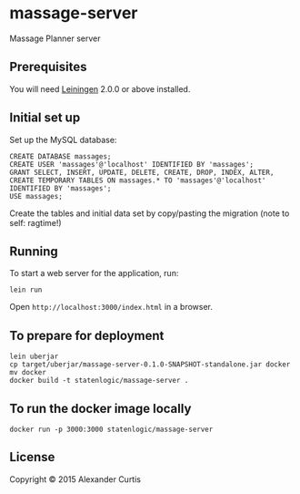 # massage-server

Massage Planner server

## Prerequisites

You will need [Leiningen][] 2.0.0 or above installed.

[leiningen]: https://github.com/technomancy/leiningen

## Initial set up

Set up the MySQL database:

    CREATE DATABASE massages;
    CREATE USER 'massages'@'localhost' IDENTIFIED BY 'massages';
    GRANT SELECT, INSERT, UPDATE, DELETE, CREATE, DROP, INDEX, ALTER, CREATE TEMPORARY TABLES ON massages.* TO 'massages'@'localhost' IDENTIFIED BY 'massages';
    USE massages;

Create the tables and initial data set by copy/pasting the migration (note to self: ragtime!)

## Running

To start a web server for the application, run:

    lein run

Open ```http://localhost:3000/index.html``` in a browser.

## To prepare for deployment

```
lein uberjar
cp target/uberjar/massage-server-0.1.0-SNAPSHOT-standalone.jar docker
mv docker
docker build -t statenlogic/massage-server .
```

## To run the docker image locally
```
docker run -p 3000:3000 statenlogic/massage-server
```

## License

Copyright © 2015 Alexander Curtis

